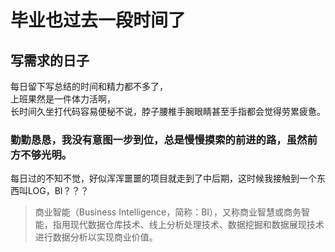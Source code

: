 # 毕业也过去一段时间了
## 写需求的日子
每日留下写总结的时间和精力都不多了，  
上班果然是一件体力活啊，  
长时间久坐打代码容易便秘不说，脖子腰椎手腕眼睛甚至手指都会觉得劳累疲惫。  
### 勤勤恳恳，我没有意图一步到位，总是慢慢摸索的前进的路，虽然前方不够光明。  

每日过的不知不觉，好似浑浑噩噩的项目就走到了中后期，这时候我接触到一个东西叫LOG，BI？？？
> 商业智能（Business Intelligence，简称：BI），又称商业智慧或商务智能，指用现代数据仓库技术、线上分析处理技术、数据挖掘和数据展现技术进行数据分析以实现商业价值。  

